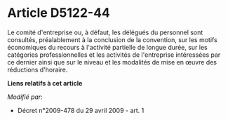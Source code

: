 # Article D5122-44

Le comité d'entreprise ou, à défaut, les délégués du personnel sont consultés, préalablement à la conclusion de la
convention, sur les motifs économiques du recours à l'activité partielle de longue durée, sur les catégories professionnelles
et les activités de l'entreprise intéressées par ce dernier ainsi que sur le niveau et les modalités de mise en œuvre des
réductions d'horaire.

**Liens relatifs à cet article**

_Modifié par_:

  - Décret n°2009-478 du 29 avril 2009 - art. 1
